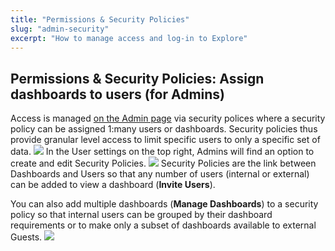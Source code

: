 ```yaml
---
title: "Permissions & Security Policies"
slug: "admin-security"
excerpt: "How to manage access and log-in to Explore"
---
```

## Permissions & Security Policies: Assign dashboards to users (for Admins)

Access is managed [on the Admin page](/explore-admin) via security polices where a security policy can be assigned 1:many users or dashboards. Security policies thus provide granular level access to limit specific users to only a specific set of data. 
![](https://files.readme.io/ed454d4-Security_Policies.png)
In the User settings on the top right, Admins will find an option to create and edit Security Policies. 
![](https://files.readme.io/59dfeab-Security_Policies.png)
Security Policies are the link between Dashboards and Users so that any number of users (internal or external) can be added to view a dashboard (**Invite Users**). 

You can also add multiple dashboards (**Manage Dashboards**) to a security policy so that internal users can be grouped by their dashboard requirements or to make only a subset of dashboards available to external Guests.
![](https://files.readme.io/d8b55fb-Security_Policy_Edit.png)
